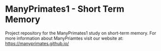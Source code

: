 # ManyPrimates1 - Short Term Memory

Project repository for the ManyPrimates1 study on short-term memory. For more information about ManyPriamtes visit our website at: https://manyprimates.github.io/

